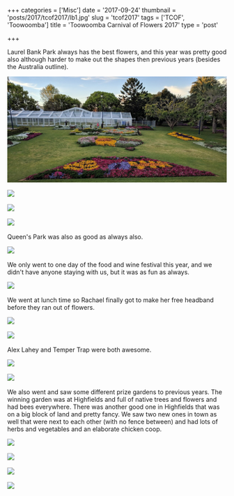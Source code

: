 +++
categories = ['Misc']
date = '2017-09-24'
thumbnail = 'posts/2017/tcof2017/lb1.jpg'
slug = 'tcof2017'
tags = ['TCOF', 'Toowoomba']
title = 'Toowoomba Carnival of Flowers 2017'
type = 'post'

+++

Laurel Bank Park always has the best flowers, and this year was pretty good also although harder to make out the shapes then previous years (besides the Australia outline).

![](lb1.jpg "")

![](lb2.jpg "")

![](lb3.jpg "")

![](lb4.jpg "")

Queen's Park was also as good as always also.

![](qp.jpg "")

We only went to one day of the food and wine festival this year, and we didn't have anyone staying with us, but it was as fun as always.

![](festival1.jpg "")

We went at lunch time so Rachael finally got to make her free headband before they ran out of flowers.

![](festival2.jpg "")

![](festival3.jpg "")

Alex Lahey and Temper Trap were both awesome.

![](alexlahey.jpg "")

![](tempertrap.jpg "")

We also went and saw some different prize gardens to previous years. The winning garden was at Highfields and full of native trees and flowers and had bees everywhere. There was another good one in Highfields that was on a big block of land and pretty fancy. We saw two new ones in town as well that were next to each other (with no fence between) and had lots of herbs and vegetables and an elaborate chicken coop.

![](garden2.jpg "")

![](garden3.jpg "")

![](garden1.jpg "")

![](bee.jpg "")